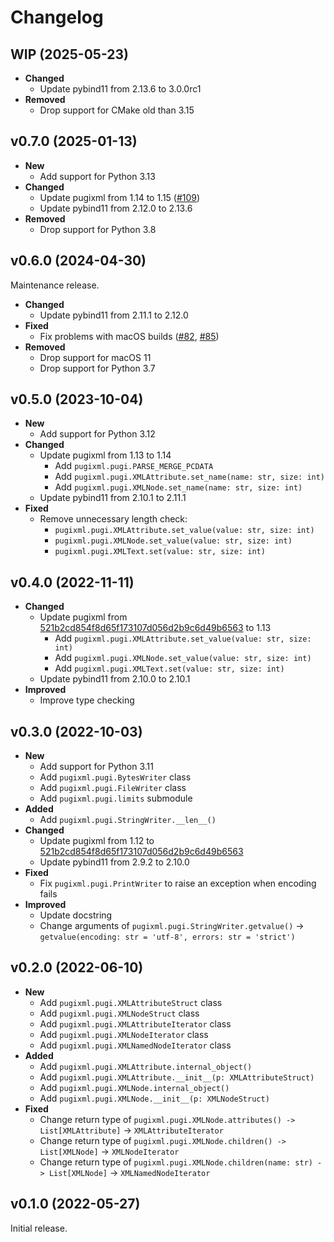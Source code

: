 # Changelog

## WIP (2025-05-23)

- **Changed**
  - Update pybind11 from 2.13.6 to 3.0.0rc1
- **Removed**
  - Drop support for CMake old than 3.15

## v0.7.0 (2025-01-13)

- **New**
  - Add support for Python 3.13
- **Changed**
  - Update pugixml from 1.14 to 1.15 ([#109](https://github.com/miute/pugixml-python/pull/109))
  - Update pybind11 from 2.12.0 to 2.13.6
- **Removed**
  - Drop support for Python 3.8

## v0.6.0 (2024-04-30)

Maintenance release.

- **Changed**
  - Update pybind11 from 2.11.1 to 2.12.0
- **Fixed**
  - Fix problems with macOS builds ([#82](https://github.com/miute/pugixml-python/pull/82), [#85](https://github.com/miute/pugixml-python/pull/85))
- **Removed**
  - Drop support for macOS 11
  - Drop support for Python 3.7

## v0.5.0 (2023-10-04)

- **New**
  - Add support for Python 3.12
- **Changed**
  - Update pugixml from 1.13 to 1.14
    - Add `pugixml.pugi.PARSE_MERGE_PCDATA`
    - Add `pugixml.pugi.XMLAttribute.set_name(name: str, size: int)`
    - Add `pugixml.pugi.XMLNode.set_name(name: str, size: int)`
  - Update pybind11 from 2.10.1 to 2.11.1
- **Fixed**
  - Remove unnecessary length check:
    - `pugixml.pugi.XMLAttribute.set_value(value: str, size: int)`
    - `pugixml.pugi.XMLNode.set_value(value: str, size: int)`
    - `pugixml.pugi.XMLText.set(value: str, size: int)`

## v0.4.0 (2022-11-11)

- **Changed**
  - Update pugixml from [521b2cd854f8d65f173107d056d2b9c6d49b6563](https://github.com/zeux/pugixml/tree/521b2cd854f8d65f173107d056d2b9c6d49b6563) to 1.13
    - Add `pugixml.pugi.XMLAttribute.set_value(value: str, size: int)`
    - Add `pugixml.pugi.XMLNode.set_value(value: str, size: int)`
    - Add `pugixml.pugi.XMLText.set(value: str, size: int)`
  - Update pybind11 from 2.10.0 to 2.10.1
- **Improved**
  - Improve type checking

## v0.3.0 (2022-10-03)

- **New**
  - Add support for Python 3.11
  - Add `pugixml.pugi.BytesWriter` class
  - Add `pugixml.pugi.FileWriter` class
  - Add `pugixml.pugi.limits` submodule
- **Added**
  - Add `pugixml.pugi.StringWriter.__len__()`
- **Changed**
  - Update pugixml from 1.12 to [521b2cd854f8d65f173107d056d2b9c6d49b6563](https://github.com/zeux/pugixml/tree/521b2cd854f8d65f173107d056d2b9c6d49b6563)
  - Update pybind11 from 2.9.2 to 2.10.0
- **Fixed**
  - Fix `pugixml.pugi.PrintWriter` to raise an exception when encoding fails
- **Improved**
  - Update docstring
  - Change arguments of `pugixml.pugi.StringWriter.getvalue()` → `getvalue(encoding: str = 'utf-8', errors: str = 'strict')`

## v0.2.0 (2022-06-10)

- **New**
  - Add `pugixml.pugi.XMLAttributeStruct` class
  - Add `pugixml.pugi.XMLNodeStruct` class
  - Add `pugixml.pugi.XMLAttributeIterator` class
  - Add `pugixml.pugi.XMLNodeIterator` class
  - Add `pugixml.pugi.XMLNamedNodeIterator` class
- **Added**
  - Add `pugixml.pugi.XMLAttribute.internal_object()`
  - Add `pugixml.pugi.XMLAttribute.__init__(p: XMLAttributeStruct)`
  - Add `pugixml.pugi.XMLNode.internal_object()`
  - Add `pugixml.pugi.XMLNode.__init__(p: XMLNodeStruct)`
- **Fixed**
  - Change return type of `pugixml.pugi.XMLNode.attributes() -> List[XMLAttribute]` → `XMLAttributeIterator`
  - Change return type of `pugixml.pugi.XMLNode.children() -> List[XMLNode]` → `XMLNodeIterator`
  - Change return type of `pugixml.pugi.XMLNode.children(name: str) -> List[XMLNode]` → `XMLNamedNodeIterator`

## v0.1.0 (2022-05-27)

Initial release.
